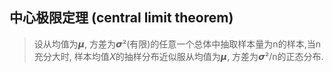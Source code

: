 ## 中心极限定理 (central limit theorem)
> 设从均值为𝞵, 方差为𝞼²(有限)的任意一个总体中抽取样本量为n的样本,当n充分大时, 样本均值𝛸的抽样分布近似服从均值为𝞵, 方差为𝞼²/n的正态分布.
